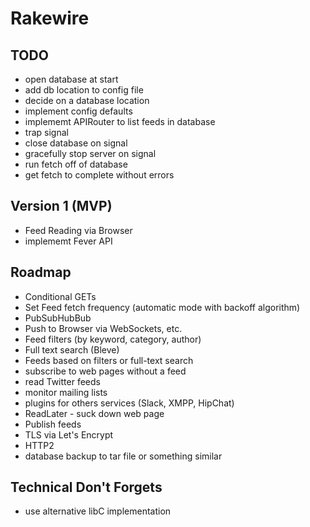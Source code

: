 # Rakewire

## TODO
 - open database at start
 - add db location to config file
 - decide on a database location
 - implement config defaults
 - implememt APIRouter to list feeds in database
 - trap signal
 - close database on signal
 - gracefully stop server on signal
 - run fetch off of database
 - get fetch to complete without errors

## Version 1 (MVP)

 - Feed Reading via Browser
 - implememt Fever API

## Roadmap

 - Conditional GETs
 - Set Feed fetch frequency (automatic mode with backoff algorithm)
 - PubSubHubBub
 - Push to Browser via WebSockets, etc.
 - Feed filters (by keyword, category, author)
 - Full text search (Bleve)
 - Feeds based on filters or full-text search
 - subscribe to web pages without a feed
 - read Twitter feeds
 - monitor mailing lists
 - plugins for others services (Slack, XMPP, HipChat)
 - ReadLater - suck down web page
 - Publish feeds
 - TLS via Let's Encrypt
 - HTTP2
 - database backup to tar file or something similar

## Technical Don't Forgets
 - use alternative libC implementation
